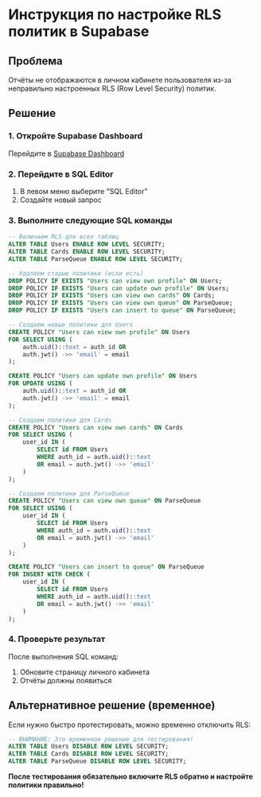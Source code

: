 # Инструкция по настройке RLS политик в Supabase

## Проблема
Отчёты не отображаются в личном кабинете пользователя из-за неправильно настроенных RLS (Row Level Security) политик.

## Решение

### 1. Откройте Supabase Dashboard
Перейдите в [Supabase Dashboard](https://supabase.com/dashboard/project/bvhpvzcvcuswiozhyqlk)

### 2. Перейдите в SQL Editor
1. В левом меню выберите "SQL Editor"
2. Создайте новый запрос

### 3. Выполните следующие SQL команды

```sql
-- Включаем RLS для всех таблиц
ALTER TABLE Users ENABLE ROW LEVEL SECURITY;
ALTER TABLE Cards ENABLE ROW LEVEL SECURITY; 
ALTER TABLE ParseQueue ENABLE ROW LEVEL SECURITY;

-- Удаляем старые политики (если есть)
DROP POLICY IF EXISTS "Users can view own profile" ON Users;
DROP POLICY IF EXISTS "Users can update own profile" ON Users;
DROP POLICY IF EXISTS "Users can view own cards" ON Cards;
DROP POLICY IF EXISTS "Users can view own queue" ON ParseQueue;
DROP POLICY IF EXISTS "Users can insert to queue" ON ParseQueue;

-- Создаем новые политики для Users
CREATE POLICY "Users can view own profile" ON Users
FOR SELECT USING (
    auth.uid()::text = auth_id OR 
    auth.jwt() ->> 'email' = email
);

CREATE POLICY "Users can update own profile" ON Users
FOR UPDATE USING (
    auth.uid()::text = auth_id OR 
    auth.jwt() ->> 'email' = email
);

-- Создаем политики для Cards
CREATE POLICY "Users can view own cards" ON Cards
FOR SELECT USING (
    user_id IN (
        SELECT id FROM Users 
        WHERE auth_id = auth.uid()::text 
        OR email = auth.jwt() ->> 'email'
    )
);

-- Создаем политики для ParseQueue
CREATE POLICY "Users can view own queue" ON ParseQueue
FOR SELECT USING (
    user_id IN (
        SELECT id FROM Users 
        WHERE auth_id = auth.uid()::text 
        OR email = auth.jwt() ->> 'email'
    )
);

CREATE POLICY "Users can insert to queue" ON ParseQueue
FOR INSERT WITH CHECK (
    user_id IN (
        SELECT id FROM Users 
        WHERE auth_id = auth.uid()::text 
        OR email = auth.jwt() ->> 'email'
    )
);
```

### 4. Проверьте результат
После выполнения SQL команд:
1. Обновите страницу личного кабинета
2. Отчёты должны появиться

## Альтернативное решение (временное)
Если нужно быстро протестировать, можно временно отключить RLS:

```sql
-- ВНИМАНИЕ: Это временное решение для тестирования!
ALTER TABLE Users DISABLE ROW LEVEL SECURITY;
ALTER TABLE Cards DISABLE ROW LEVEL SECURITY;
ALTER TABLE ParseQueue DISABLE ROW LEVEL SECURITY;
```

**После тестирования обязательно включите RLS обратно и настройте политики правильно!**
